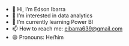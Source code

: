 - 👋 Hi, I’m Edson Ibarra
- 👀 I’m interested in data analytics
- 🌱 I’m currently learning Power BI
- 📫 How to reach me: eibarra639@gmail.com
- 😄 Pronouns: He/him

<!---
eibarra639/eibarra639 is a ✨ special ✨ repository because its `README.md` (this file) appears on your GitHub profile.
You can click the Preview link to take a look at your changes.
--->
